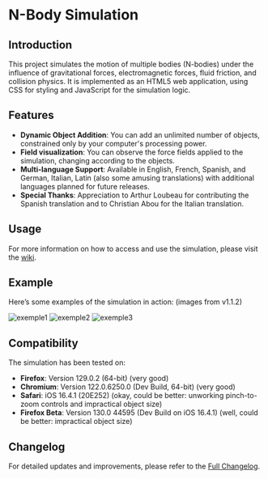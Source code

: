 # N-Body Simulation

## Introduction

This project simulates the motion of multiple bodies (N-bodies) under the influence of gravitational forces, electromagnetic forces, fluid friction, and collision physics. It is implemented as an HTML5 web application, using CSS for styling and JavaScript for the simulation logic.

## Features

- **Dynamic Object Addition**: You can add an unlimited number of objects, constrained only by your computer's processing power.
- **Field visualization**: You can observe the force fields applied to the simulation, changing according to the objects.
- **Multi-language Support**: Available in English, French, Spanish, and German, Italian, Latin (also some amusing translations) with additional languages planned for future releases.
- **Special Thanks**: Appreciation to Arthur Loubeau for contributing the Spanish translation and to Christian Abou for the Italian translation.

## Usage

For more information on how to access and use the simulation, please visit the [wiki](https://github.com/Wartets/N-Body-Problem/wiki#n-body-simulation-wiki).

## Example

Here’s some examples of the simulation in action: (images from v1.1.2)

![exemple1](https://github.com/user-attachments/assets/38d73689-0c6e-4a35-b179-b8fc7167450f)
![exemple2](https://github.com/user-attachments/assets/38148f72-d339-4707-8f96-4de98b7edf0d)
![exemple3](https://github.com/user-attachments/assets/27f9cce2-276e-43c7-ad93-7df6f2709d25)

## Compatibility

The simulation has been tested on:
- **Firefox**: Version 129.0.2 (64-bit) (very good)
- **Chromium**: Version 122.0.6250.0 (Dev Build, 64-bit) (very good)
- **Safari**: iOS 16.4.1 (20E252) (okay, could be better: unworking pinch-to-zoom controls and impractical object size)
- **Firefox Beta**: Version 130.0 44595 (Dev Build on iOS 16.4.1) (well, could be better: impractical object size)

## Changelog

For detailed updates and improvements, please refer to the [Full Changelog](https://github.com/Wartets/N-Body-Problem/blob/main/Changelog.md).
